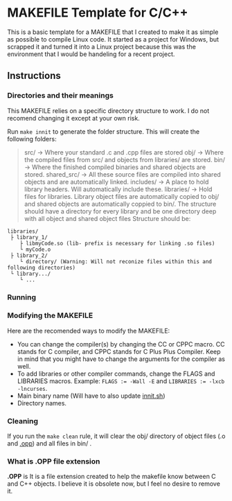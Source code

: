 # MAKEFILE Template for  C/C++
This is a basic template for a MAKEFILE that I created to make it as simple as possible to compile Linux code. It started as a project for Windows, but scrapped it and turned it into a Linux project because this was the environment that I would be handeling for a recent project.

## Instructions
### Directories and their meanings
This MAKEFILE relies on a specific directory structure to work. I do not recomend changing it except at your own risk.

Run `make innit` to generate the folder structure. This will create the following folders:
> src/ -> Where your standard .c and .cpp files are stored
> obj/ -> Where the compiled files from src/ and objects from libraries/ are stored.
> bin/ -> Where the finished compiled binaries and shared objects are stored.
> shared_src/ -> All these source files are compiled into shared objects and are automatically linked.
> includes/ -> A place to hold library headers. Will automatically include these.
> libraries/ -> Hold files for libraries. Library object files are automatically copied to obj/ and shared objects are automatically coppied to bin/. The structure should have a directory for every library and be one directory deep with all object and shared object files  Structure should be: 
```
libraries/
 ├ library_1/
    ├ libmyCode.so (lib- prefix is necessary for linking .so files)
    └ myCode.o
 ├ library_2/
    └ directory/ (Warning: Will not reconize files within this and following directories)
 └ library.../
    └ ...
 ```

### Running

### Modifying the MAKEFILE
Here are the recomended ways to modify the MAKEFILE:
+ You can change the compiler(s) by changing the CC or CPPC macro. CC stands for C compiler, and CPPC stands for C Plus Plus Compiler. Keep in mind that you might have to change the arguments for the compiler as well.
+ To add libraries or other compiler commands, change the FLAGS and LIBRARIES macros. Example: `FLAGS := -Wall -E` and `LIBRARIES := -lxcb -lncurses`.
+ Main binary name (Will have to also update [innit.sh]())
+ Directory names.

### Cleaning
If you run the `make clean` rule, it will clear the obj/ directory of object files (.o and [.opp](#what-is-opp-file-extension)) and all files in bin/ .

### What is .OPP file extension
**.OPP** is It is a file extension created to help the makefile know between C and C++ objects. I believe it is obsolete now, but I feel no desire to remove it.